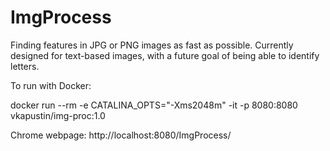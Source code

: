 # ImgProcess
Finding features in JPG or PNG images as fast as possible.  Currently designed for text-based images, with a future goal of being able to identify letters.

To run with Docker:

docker run --rm -e CATALINA_OPTS="-Xms2048m" -it -p 8080:8080 vkapustin/img-proc:1.0

Chrome webpage: http://localhost:8080/ImgProcess/
